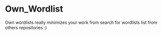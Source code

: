 # Own_Wordlist

 Own wordlists really minimizes your work from search for wordlists list from others repositories :) 
